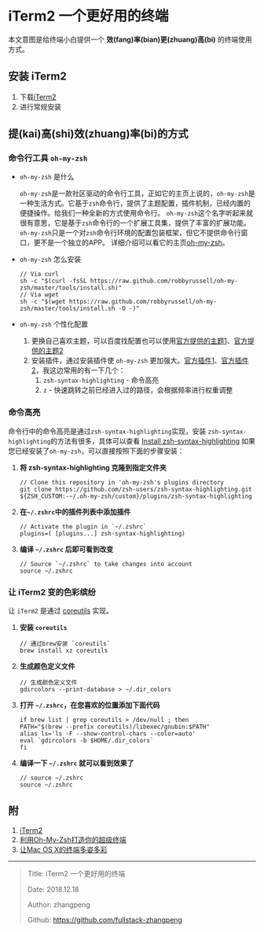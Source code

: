 # iTerm2 一个更好用的终端

本文意图是给终端小白提供一个 **效(fang)率(bian)更(zhuang)高(bi)** 的终端使用方式。

## 安装 iTerm2

1. 下载[iTerm2](https://iterm2.com/downloads.html)
2. 进行常规安装

## 提(kai)高(shi)效(zhuang)率(bi)的方式

### 命令行工具 `oh-my-zsh`

- `oh-my-zsh` 是什么

    `oh-my-zsh`是一款社区驱动的命令行工具，正如它的主页上说的，`oh-my-zsh`是一种生活方式。它基于`zsh`命令行，提供了主题配置，插件机制，已经内置的便捷操作。给我们一种全新的方式使用命令行。
    `oh-my-zsh`这个名字听起来就很有意思，它是基于`zsh`命令行的一个扩展工具集，提供了丰富的扩展功能。
    `oh-my-zsh`只是一个对`zsh`命令行环境的配置包装框架，但它不提供命令行窗口，更不是一个独立的APP。
    详细介绍可以看它的主页[oh-my-zsh](https://ohmyz.sh/)。

- `oh-my-zsh` 怎么安装

    ```shell
    // Via curl
    sh -c "$(curl -fsSL https://raw.github.com/robbyrussell/oh-my-zsh/master/tools/install.sh)"
    // Via wget
    sh -c "$(wget https://raw.github.com/robbyrussell/oh-my-zsh/master/tools/install.sh -O -)"
    ```

- `oh-my-zsh` 个性化配置
  1. 更换自己喜欢主题，可以百度找配置也可以使用[官方提供的主题1](https://github.com/robbyrussell/oh-my-zsh/wiki/themes)、[官方提供的主题2](https://github.com/robbyrussell/oh-my-zsh/wiki/External-themes)
  2. 安装插件，通过安装插件使 `oh-my-zsh` 更加强大。[官方插件1](https://github.com/robbyrussell/oh-my-zsh/wiki/Plugins)、[官方插件2](https://github.com/robbyrussell/oh-my-zsh/wiki/Plugins-Overview)，我这边常用的有一下几个：
     1. `zsh-syntax-highlighting` - 命令高亮
     2. `z` - 快速跳转之前已经进入过的路径，会根据频率进行权重调整

### 命令高亮

命令行中的命令高亮是通过`zsh-syntax-highlighting`实现，安装 `zsh-syntax-highlighting`的方法有很多，具体可以查看 [Install zsh-syntax-highlighting](https://github.com/zsh-users/zsh-syntax-highlighting/blob/master/INSTALL.md)
如果您已经安装了`oh-my-zsh`，可以直接按照下面的步骤安装：

1. **将 zsh-syntax-highlighting 克隆到指定文件夹**

    ```shell
    // Clone this repository in 'oh-my-zsh's plugins directory
    git clone https://github.com/zsh-users/zsh-syntax-highlighting.git ${ZSH_CUSTOM:-~/.oh-my-zsh/custom}/plugins/zsh-syntax-highlighting
    ```

2. **在`~/.zshrc`中的插件列表中添加插件**

    ```vim
    // Activate the plugin in `~/.zshrc`
    plugins=( [plugins...] zsh-syntax-highlighting)
    ```

3. **编译 `~/.zshrc` 后即可看到改变**

   ```shell
   // Source `~/.zshrc` to take changes into account
   source ~/.zshrc
   ```

### 让 iTerm2 变的色彩缤纷

让 `iTerm2` 是通过 [coreutils](https://blog.csdn.net/lengye7/article/details/80270379) 实现。

1. **安装 `coreutils`**

    ```shell
    // 通过brew安装 `coreutils`
    brew install xz coreutils
    ```

2. **生成颜色定义文件**

    ```shell
    // 生成颜色定义文件
    gdircolors --print-database > ~/.dir_colors
    ```

3. **打开 `~/.zshrc`，在您喜欢的位置添加下面代码**

    ```vim
    if brew list | grep coreutils > /dev/null ; then
    PATH="$(brew --prefix coreutils)/libexec/gnubin:$PATH"
    alias ls='ls -F --show-control-chars --color=auto'
    eval `gdircolors -b $HOME/.dir_colors`
    fi
    ```

4. **编译一下 `~/.zshrc` 就可以看到效果了**

    ```shell
    // source ~/.zshrc
    source ~/.zshrc
    ```

## 附

1. [iTerm2](https://iterm2.com/)
2. [利用Oh-My-Zsh打造你的超级终端](https://blog.csdn.net/czg13548930186/article/details/72858289)
3. [让Mac OS X的终端多姿多彩](http://linfan.info/blog/2012/02/27/colorful-terminal-in-mac/)

---

> Title: iTerm2 一个更好用的终端
>
> Date: 2018.12.18
>
> Author: zhangpeng
>
> Github: <https://github.com/fullstack-zhangpeng>
